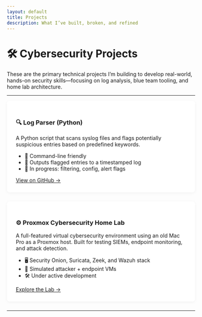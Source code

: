 ```yaml
---
layout: default
title: Projects
description: What I’ve built, broken, and refined
---
```


# 🛠️ Cybersecurity Projects

These are the primary technical projects I’m building to develop real-world, hands-on security skills—focusing on log analysis, blue team tooling, and home lab architecture.

---

<div class="card">
  <h3>🔍 Log Parser (Python)</h3>
  <p>A Python script that scans syslog files and flags potentially suspicious entries based on predefined keywords.</p>
  <ul>
    <li>🚀 Command-line friendly</li>
    <li>📂 Outputs flagged entries to a timestamped log</li>
    <li>🧠 In progress: filtering, config, alert flags</li>
  </ul>
  <a href="https://github.com/cyborgknight404/log-parser">View on GitHub →</a>
</div>

<div class="card">
  <h3>⚙️ Proxmox Cybersecurity Home Lab</h3>
  <p>A full-featured virtual cybersecurity environment using an old Mac Pro as a Proxmox host. Built for testing SIEMs, endpoint monitoring, and attack detection.</p>
  <ul>
    <li>🖥️ Security Onion, Suricata, Zeek, and Wazuh stack</li>
    <li>🔗 Simulated attacker + endpoint VMs</li>
    <li>🛠 Under active development</li>
  </ul>
  <a href="https://github.com/cyborgknight404/proxmox-lab">Explore the Lab →</a>
</div>

---

<style>
.card {
  background: #fff;
  padding: 1.5rem;
  margin-bottom: 1.5rem;
  box-shadow: 0 2px 8px rgba(0,0,0,0.05);
  border-radius: 8px;
}
</style>
